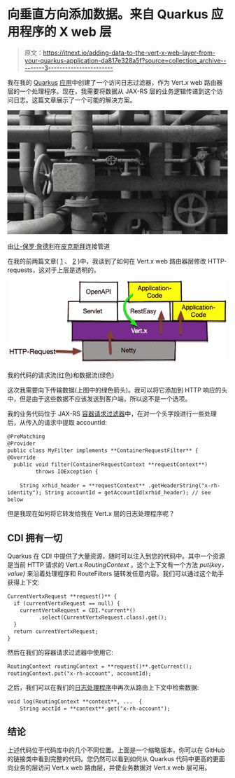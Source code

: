 # 向垂直方向添加数据。来自 Quarkus 应用程序的 X web 层

> 原文：<https://itnext.io/adding-data-to-the-vert-x-web-layer-from-your-quarkus-application-da817e328a5f?source=collection_archive---------3----------------------->

我在我的 [Quarkus](https://quarkus.io/) [应用](https://github.com/RedHatInsights/policies-ui-backend)中创建了一个访问日志过滤器，作为 Vert.x web 路由器层的一个处理程序。现在，我需要将数据从 JAX-RS 层的业务逻辑传递到这个访问日志。这篇文章展示了一个可能的解决方案。

![](img/49fa10d2cfcba5a8dc6fa36670d23216.png)

由[让-保罗·詹德利](https://pixabay.com/de/users/Amigos3D-2257343/?utm_source=link-attribution&utm_medium=referral&utm_campaign=image&utm_content=2059775)在[皮克斯拜](https://pixabay.com/de/?utm_source=link-attribution&utm_medium=referral&utm_campaign=image&utm_content=2059775)连接管道

在我的前两篇文章( [1](/how-to-mangle-http-headers-in-quarkus-d91a904adea7) 、 [2](/how-to-rewrite-http-request-paths-in-quarkus-aa85c3400d95) )中，我谈到了如何在 Vert.x web 路由器层修改 HTTP-requests，这对于上层是透明的。

![](img/209e8a95d770f49122b5a6c8b907e41b.png)

我的代码的请求流(红色)和数据流(绿色)

这次我需要向下传输数据(上图中的绿色箭头)。我可以将它添加到 HTTP 响应的头中，但是由于这些数据不应该发送到客户端，所以这不是一个选项。

我的业务代码位于 JAX-RS [容器请求过滤器](https://github.com/RedHatInsights/policies-ui-backend/blob/master/src/main/java/com/redhat/cloud/policies/app/auth/IncomingRequestFilter.java)中，在对一个头字段进行一些处理后，从传入的请求中提取 accountId:

```
@PreMatching
@Provider
public class MyFilter implements **ContainerRequestFilter** { @Override
  public void filter(ContainerRequestContext **requestContext**) 
         throws IOException {

    String xrhid_header = **requestContext** .getHeaderString("x-rh-identity"); String accountId = getAccountId(xrhid_header); // see below
```

但是我现在如何将它转发给我在 Vert.x 层的日志处理程序呢？

## CDI 拥有一切

Quarkus 在 CDI 中提供了大量资源，随时可以注入到您的代码中。其中一个资源是当前 HTTP 请求的 Vert.x *RoutingContext* 。这个上下文有一个方法 *put(key，value)* 来沿着处理程序和 RouteFilters 链转发任意内容。我们可以通过这个助手获得上下文:

```
CurrentVertxRequest **request()** {
  if (currentVertxRequest == null) {
    currentVertxRequest = CDI.*current*()
          .select(CurrentVertxRequest.class).get();
  }
  return currentVertxRequest;
}
```

然后在我们的容器请求过滤器中使用它:

```
RoutingContext routingContext = **request()**.getCurrent();
routingContext.put("x-rh-account", accountId);
```

之后，我们可以在我们的[日志处理程序](https://github.com/RedHatInsights/policies-ui-backend/blob/master/src/main/java/com/redhat/cloud/policies/app/JsonAccessLoggerHandler.java)中再次从路由上下文中检索数据:

```
void log(RoutingContext **context**, ...  {
    String acctId = **context**.get("x-rh-account");
```

## 结论

上述代码位于代码库中的几个不同位置。上面是一个缩略版本，你可以在 GitHub 的链接类中看到完整的代码。您仍然可以看到如何从 Quarkus 代码中更高的更面向业务的层访问 Vert.x web 路由层，并使业务数据对 Vert.x web 层可用。